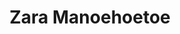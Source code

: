 ---
title: "Zara Manoehoetoe"
pronouns: "She/her"
job: "Youth Charity Worker, Human Rights Activist"
jobtype: consultant
dataname: zara
---